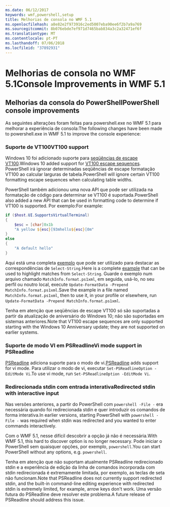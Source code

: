 ```yaml
---
ms.date: 06/12/2017
keywords: wmf,powershell,setup
title: Melhorias de consola no WMF 5.1
ms.openlocfilehash: a8e82e2f973916c2ed5007eba90ee6f2b7a9a769
ms.sourcegitcommit: 8b076ebde7ef971d7465bab834a3c2a32471ef6f
ms.translationtype: MT
ms.contentlocale: pt-PT
ms.lasthandoff: 07/06/2018
ms.locfileid: "37892931"
---
```

# <a name="console-improvements-in-wmf-51"></a><span data-ttu-id="c348a-103">Melhorias de consola no WMF 5.1</span><span class="sxs-lookup"><span data-stu-id="c348a-103">Console Improvements in WMF 5.1</span></span>

## <a name="powershell-console-improvements"></a><span data-ttu-id="c348a-104">Melhorias da consola do PowerShell</span><span class="sxs-lookup"><span data-stu-id="c348a-104">PowerShell console improvements</span></span>

<span data-ttu-id="c348a-105">As seguintes alterações foram feitas para powershell.exe no WMF 5.1 para melhorar a experiência de consola:</span><span class="sxs-lookup"><span data-stu-id="c348a-105">The following changes have been made to powershell.exe in WMF 5.1 to improve the console experience:</span></span>

### <a name="vt100-support"></a><span data-ttu-id="c348a-106">Suporte de VT100</span><span class="sxs-lookup"><span data-stu-id="c348a-106">VT100 support</span></span>

<span data-ttu-id="c348a-107">Windows 10 foi adicionado suporte para [seqüências de escape VT100](/windows/console/console-virtual-terminal-sequences).</span><span class="sxs-lookup"><span data-stu-id="c348a-107">Windows 10 added support for [VT100 escape sequences](/windows/console/console-virtual-terminal-sequences).</span></span>
<span data-ttu-id="c348a-108">PowerShell irá ignorar determinadas seqüências de escape formatação VT100 ao calcular larguras de tabela.</span><span class="sxs-lookup"><span data-stu-id="c348a-108">PowerShell will ignore certain VT100 formatting escape sequences when calculating table widths.</span></span>

<span data-ttu-id="c348a-109">PowerShell também adicionou uma nova API que pode ser utilizada na formatação de código para determinar se VT100 é suportada.</span><span class="sxs-lookup"><span data-stu-id="c348a-109">PowerShell also added a new API that can be used in formatting code to determine if VT100 is supported.</span></span>
<span data-ttu-id="c348a-110">Por exemplo:</span><span class="sxs-lookup"><span data-stu-id="c348a-110">For example:</span></span>

```powershell
if ($host.UI.SupportsVirtualTerminal)
{
    $esc = [char]0x1b
    "A yellow ${esc}[93mhello${esc}[0m"
}
else
{
    "A default hello"
}
```

<span data-ttu-id="c348a-111">Aqui está uma completa [exemplo](https://gist.github.com/lzybkr/dcb973dccd54900b67783c48083c28f7) que pode ser utilizado para destacar as correspondências de `Select-String`.</span><span class="sxs-lookup"><span data-stu-id="c348a-111">Here is a complete [example](https://gist.github.com/lzybkr/dcb973dccd54900b67783c48083c28f7) that can be used to highlight matches from `Select-String`.</span></span>
<span data-ttu-id="c348a-112">Guarde o exemplo num arquivo chamado `MatchInfo.format.ps1xml`, em seguida, usá-lo, no seu perfil ou noutro local, execute `Update-FormatData -Prepend MatchInfo.format.ps1xml`.</span><span class="sxs-lookup"><span data-stu-id="c348a-112">Save the example in a file named `MatchInfo.format.ps1xml`, then to use it, in your profile or elsewhere, run `Update-FormatData -Prepend MatchInfo.format.ps1xml`.</span></span>

<span data-ttu-id="c348a-113">Tenha em atenção que seqüências de escape VT100 só são suportadas a partir da atualização de aniversário do Windows 10; não são suportadas em sistemas anteriores.</span><span class="sxs-lookup"><span data-stu-id="c348a-113">Note that VT100 escape sequences are only supported starting with the Windows 10 Anniversary update; they are not supported on earlier systems.</span></span>

### <a name="vi-mode-support-in-psreadline"></a><span data-ttu-id="c348a-114">Suporte de modo VI em PSReadline</span><span class="sxs-lookup"><span data-stu-id="c348a-114">Vi mode support in PSReadline</span></span>

<span data-ttu-id="c348a-115">[PSReadline](https://github.com/lzybkr/PSReadLine) adiciona suporte para o modo de vi.</span><span class="sxs-lookup"><span data-stu-id="c348a-115">[PSReadline](https://github.com/lzybkr/PSReadLine) adds support for vi mode.</span></span> <span data-ttu-id="c348a-116">Para utilizar o modo de vi, executar `Set-PSReadlineOption -EditMode Vi`.</span><span class="sxs-lookup"><span data-stu-id="c348a-116">To use vi mode, run `Set-PSReadlineOption -EditMode Vi`.</span></span>

### <a name="redirected-stdin-with-interactive-input"></a><span data-ttu-id="c348a-117">Redirecionada stdin com entrada interativa</span><span class="sxs-lookup"><span data-stu-id="c348a-117">Redirected stdin with interactive input</span></span>

<span data-ttu-id="c348a-118">Nas versões anteriores, a partir do PowerShell com `powershell -File -` era necessária quando foi redirecionada stdin e quer introduzir os comandos de forma interativa.</span><span class="sxs-lookup"><span data-stu-id="c348a-118">In earlier versions, starting PowerShell with `powershell -File -` was required when stdin was redirected and you wanted to enter commands interactively.</span></span>

<span data-ttu-id="c348a-119">Com o WMF 5.1, nesse difícil descobrir a opção já não é necessária.</span><span class="sxs-lookup"><span data-stu-id="c348a-119">With WMF 5.1, this hard to discover option is no longer necessary.</span></span>
<span data-ttu-id="c348a-120">Pode iniciar o PowerShell sem quaisquer opções, por exemplo, `powershell`.</span><span class="sxs-lookup"><span data-stu-id="c348a-120">You can start PowerShell without any options, e.g. `powershell`.</span></span>

<span data-ttu-id="c348a-121">Tenha em atenção que não suportam atualmente PSReadline redirecionado stdin e a experiência de edição da linha de comandos incorporada com stdin redirecionada é extremamente limitada, por exemplo, as teclas de seta não funcionam.</span><span class="sxs-lookup"><span data-stu-id="c348a-121">Note that PSReadline does not currently support redirected stdin, and the built-in command-line editing experience with redirected stdin is extremely limited, for example, arrow keys don't work.</span></span>
<span data-ttu-id="c348a-122">Uma versão futura do PSReadline deve resolver este problema.</span><span class="sxs-lookup"><span data-stu-id="c348a-122">A future release of PSReadline should address this issue.</span></span>